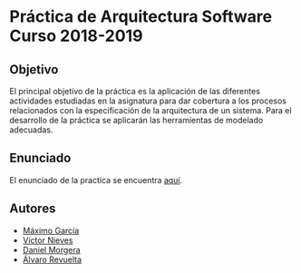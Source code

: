 # Práctica de Arquitectura Software Curso 2018-2019 
## Objetivo
El principal objetivo de la práctica es la aplicación de las diferentes actividades estudiadas en la
asignatura para dar cobertura a los procesos relacionados con la especificación de la arquitectura
de un sistema. Para el desarrollo de la práctica se aplicarán las herramientas de modelado
adecuadas. 
## Enunciado
El enunciado de la practica se encuentra [aquí](/doc/enunciado.pdf).
## Autores
- [Máximo García](https://github.com/onmax)
- [Víctor Nieves](https://github.com/VictorNS69)
- [Daniel Morgera](https://github.com/dmorgera)
- [Álvaro Revuelta](https://github.com/rv0lt)
